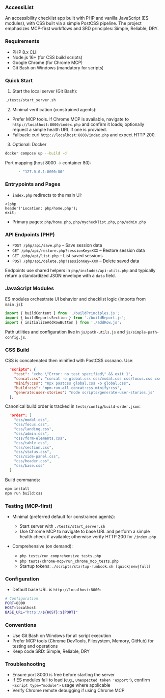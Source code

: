### AccessiList

An accessibility checklist app built with PHP and vanilla JavaScript (ES modules), with CSS built via a simple PostCSS pipeline. The project emphasizes MCP-first workflows and SRD principles: Simple, Reliable, DRY.

### Requirements

- PHP 8.x CLI
- Node.js 16+ (for CSS build scripts)
- Google Chrome (for Chrome MCP)
- Git Bash on Windows (mandatory for scripts)

### Quick Start

1) Start the local server (Git Bash):

```bash
./tests/start_server.sh
```

2) Minimal verification (constrained agents):
- Prefer MCP tools. If Chrome MCP is available, navigate to `http://localhost:8000/index.php` and confirm it loads; optionally request a simple health URL if one is provided.
- Fallback: curl `http://localhost:8000/index.php` and expect HTTP 200.

3) Optional: Docker

```bash
docker compose up --build -d
```

Port mapping (host 8000 → container 80):

```7:8:docker-compose.yml
      - "127.0.0.1:8000:80"
```

### Entrypoints and Pages

- `index.php` redirects to the main UI:

```1:3:index.php
<?php
header('Location: php/home.php');
exit;
```

- Primary pages: `php/home.php`, `php/mychecklist.php`, `php/admin.php`

### API Endpoints (PHP)

- `POST /php/api/save.php` – Save session data
- `GET /php/api/restore.php?sessionKey=XXX` – Restore session data
- `GET /php/api/list.php` – List saved sessions
- `POST /php/api/delete.php?sessionKey=XXX` – Delete saved data

Endpoints use shared helpers in `php/includes/api-utils.php` and typically return a standardized JSON envelope with a `data` field.

### JavaScript Modules

ES modules orchestrate UI behavior and checklist logic (imports from `main.js`):

```11:14:js/main.js
import { buildContent } from './buildPrinciples.js';
import { buildReportsSection } from './buildReport.js';
import { initializeAddRowButton } from './addRow.js';
```

Path utilities and configuration live in `js/path-utils.js` and `js/simple-path-config.js`.

### CSS Build

CSS is concatenated then minified with PostCSS cssnano. Use:

```5:11:package.json
  "scripts": {
    "test": "echo \"Error: no test specified\" && exit 1",
    "concat:css": "concat -o global.css css/modal.css css/focus.css css/landing.css css/admin.css css/form-elements.css css/table.css css/section.css css/status.css css/side-panel.css css/header.css css/base.css",
    "minify:css": "npx postcss global.css -o global.css",
    "build:css": "npm-run-all concat:css minify:css",
    "generate:user-stories": "node scripts/generate-user-stories.js"
  },
```

Canonical build order is tracked in `tests/config/build-order.json`:

```4:15:tests/config/build-order.json
  "order": [
    "css/modal.css",
    "css/focus.css",
    "css/landing.css",
    "css/admin.css",
    "css/form-elements.css",
    "css/table.css",
    "css/section.css",
    "css/status.css",
    "css/side-panel.css",
    "css/header.css",
    "css/base.css"
  ]
```

Build commands:

```bash
npm install
npm run build:css
```

### Testing (MCP-first)

- Minimal (preferred default for constrained agents):
  - Start server with `./tests/start_server.sh`
  - Use Chrome MCP to navigate to base URL and perform a simple health check if available; otherwise verify HTTP 200 for `/index.php`

- Comprehensive (on demand):
  - `php tests/run_comprehensive_tests.php`
  - `php tests/chrome-mcp/run_chrome_mcp_tests.php`
  - Startup tokens: `./scripts/startup-runbook.sh [quick|new|full]`

### Configuration

- Default base URL is `http://localhost:8000`:

```7:11:tests/start_server.sh
# Configuration
PORT=8000
HOST=localhost
BASE_URL="http://${HOST}:${PORT}"
```

### Conventions

- Use Git Bash on Windows for all script execution
- Prefer MCP tools (Chrome DevTools, Filesystem, Memory, GitHub) for testing and operations
- Keep code SRD: Simple, Reliable, DRY

### Troubleshooting

- Ensure port 8000 is free before starting the server
- If ES modules fail to load (e.g., `Unexpected token 'export'`), confirm `<script type="module">` usage where applicable
- Verify Chrome remote debugging if using Chrome MCP
